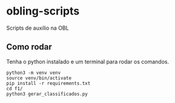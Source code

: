 # obling-scripts

Scripts de auxílio na OBL

## Como rodar

Tenha o python instalado e um terminal para rodar os comandos.

```
python3 -m venv venv
source venv/bin/activate
pip install -r requirements.txt
cd f1/
python3 gerar_classificados.py
```
